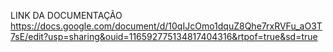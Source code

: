 LINK DA DOCUMENTAÇÃO
https://docs.google.com/document/d/10qIJcOmo1dquZ8Qhe7rxRVFu_aO3T7sE/edit?usp=sharing&ouid=116592775134817404316&rtpof=true&sd=true
